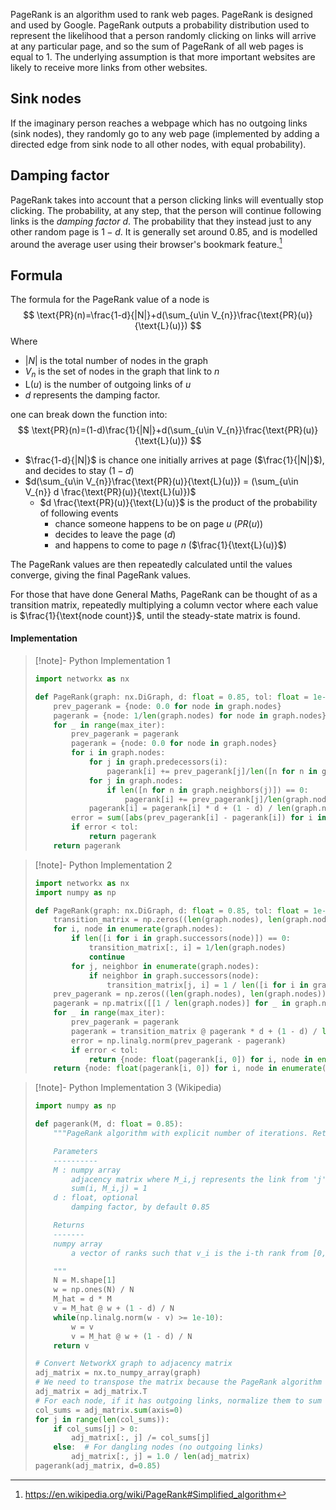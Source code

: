 PageRank is an algorithm used to rank web pages. PageRank is designed and used by Google. PageRank outputs a probability distribution used to represent the likelihood that a person randomly clicking on links will arrive at any particular page, and so the sum of PageRank of all web pages is equal to 1. The underlying assumption is that more important websites are likely to receive more links from other websites.
## Sink nodes
If the imaginary person reaches a webpage which has no outgoing links (sink nodes), they randomly go to any web page (implemented by adding a directed edge from sink node to all other nodes, with equal probability).
## Damping factor
PageRank takes into account that a person clicking links will eventually stop clicking. The probability, at any step, that the person will continue following links is the *damping factor* $d$. The probability that they instead just to any other random page is $1-d$. It is generally set around $0.85$, and is modelled around the average user using their browser's bookmark feature.[^1]
## Formula
The formula for the PageRank value of a node is 
$$
\text{PR}(n)=\frac{1-d}{|N|}+d(\sum_{u\in V_{n}}\frac{\text{PR}(u)}{\text{L}(u)})
$$
Where
- $|N|$ is the total number of nodes in the graph
- $V_n$ is the set of nodes in the graph that link to $n$
- $\text{L}(u)$ is the number of outgoing links of $u$
- $d$ represents the damping factor.

one can break down the function into: 
$$
\text{PR}(n)=(1-d)\frac{1}{|N|}+d(\sum_{u\in V_{n}}\frac{\text{PR}(u)}{\text{L}(u)})
$$


- $\frac{1-d}{|N|}$ is chance one initially arrives at page ($\frac{1}{|N|}$), and decides to stay ($1-d$)
- $d(\sum_{u\in V_{n}}\frac{\text{PR}(u)}{\text{L}(u)}) = (\sum_{u\in V_{n}} d \frac{\text{PR}(u)}{\text{L}(u)})$
	- $d \frac{\text{PR}(u)}{\text{L}(u)}$ is the product of the probability of following events 
		- chance someone happens to be on page $u$ ($PR(u)$)
		- decides to leave the page ($d$)
		- and happens to come to page $n$ ($\frac{1}{\text{L}(u)}$)


The PageRank values are then repeatedly calculated until the values converge, giving the final PageRank values.

For those that have done General Maths, PageRank can be thought of as a transition matrix, repeatedly multiplying a column vector where each value is $\frac{1}{\text{node count}}$, until the steady-state matrix is found.
#### Implementation

> [!note]- Python Implementation 1
> ```python
> import networkx as nx
> 
> def PageRank(graph: nx.DiGraph, d: float = 0.85, tol: float = 1e-6, max_iter: int = 10000) -> dict:
>     prev_pagerank = {node: 0.0 for node in graph.nodes}
>     pagerank = {node: 1/len(graph.nodes) for node in graph.nodes}
>     for _ in range(max_iter):
>         prev_pagerank = pagerank
>         pagerank = {node: 0.0 for node in graph.nodes}
>         for i in graph.nodes:
>             for j in graph.predecessors(i):
>                 pagerank[i] += prev_pagerank[j]/len([n for n in graph.neighbors(j)])
>             for j in graph.nodes:
>                 if len([n for n in graph.neighbors(j)]) == 0:
>                     pagerank[i] += prev_pagerank[j]/len(graph.nodes)
>             pagerank[i] = pagerank[i] * d + (1 - d) / len(graph.nodes)
>         error = sum([abs(prev_pagerank[i] - pagerank[i]) for i in pagerank.keys()])
>         if error < tol:
>             return pagerank
>     return pagerank
> ```
> 

> [!note]- Python Implementation 2
> 
> ```python
> import networkx as nx
> import numpy as np
> 
> def PageRank(graph: nx.DiGraph, d: float = 0.85, tol: float = 1e-6, max_iter: int = 10000) -> dict:
>     transition_matrix = np.zeros((len(graph.nodes), len(graph.nodes)))
>     for i, node in enumerate(graph.nodes):
>         if len([i for i in graph.successors(node)]) == 0:
>             transition_matrix[:, i] = 1/len(graph.nodes)
>             continue
>         for j, neighbor in enumerate(graph.nodes):
>             if neighbor in graph.successors(node):
>                 transition_matrix[j, i] = 1 / len([i for i in graph.successors(node)])
>     prev_pagerank = np.zeros((len(graph.nodes), len(graph.nodes)))
>     pagerank = np.matrix([[1 / len(graph.nodes)] for _ in graph.nodes])
>     for _ in range(max_iter):
>         prev_pagerank = pagerank
>         pagerank = transition_matrix @ pagerank * d + (1 - d) / len(graph.nodes)
>         error = np.linalg.norm(prev_pagerank - pagerank)
>         if error < tol:
>             return {node: float(pagerank[i, 0]) for i, node in enumerate(graph.nodes)}
>     return {node: float(pagerank[i, 0]) for i, node in enumerate(graph.nodes)}
> ```

> [!note]- Python Implementation 3 (Wikipedia)
> ```python
> import numpy as np
> 
> def pagerank(M, d: float = 0.85):
>     """PageRank algorithm with explicit number of iterations. Returns ranking of nodes (pages) in the adjacency matrix.
> 
>     Parameters
>     ----------
>     M : numpy array
>         adjacency matrix where M_i,j represents the link from 'j' to 'i', such that for all 'j'
>         sum(i, M_i,j) = 1
>     d : float, optional
>         damping factor, by default 0.85
> 
>     Returns
>     -------
>     numpy array
>         a vector of ranks such that v_i is the i-th rank from [0, 1],
> 
>     """
>     N = M.shape[1]
>     w = np.ones(N) / N
>     M_hat = d * M
>     v = M_hat @ w + (1 - d) / N
>     while(np.linalg.norm(w - v) >= 1e-10):
>         w = v
>         v = M_hat @ w + (1 - d) / N
>     return v
> 
> # Convert NetworkX graph to adjacency matrix
> adj_matrix = nx.to_numpy_array(graph)
> # We need to transpose the matrix because the PageRank algorithm assumes that M[i, j] is the probability of going from j to i
> adj_matrix = adj_matrix.T
> # For each node, if it has outgoing links, normalize them to sum to 1
> col_sums = adj_matrix.sum(axis=0)
> for j in range(len(col_sums)):
>     if col_sums[j] > 0:
>         adj_matrix[:, j] /= col_sums[j]
>     else:  # For dangling nodes (no outgoing links)
>         adj_matrix[:, j] = 1.0 / len(adj_matrix)
> pagerank(adj_matrix, d=0.85)
> ```

[^1]: https://en.wikipedia.org/wiki/PageRank#Simplified_algorithm